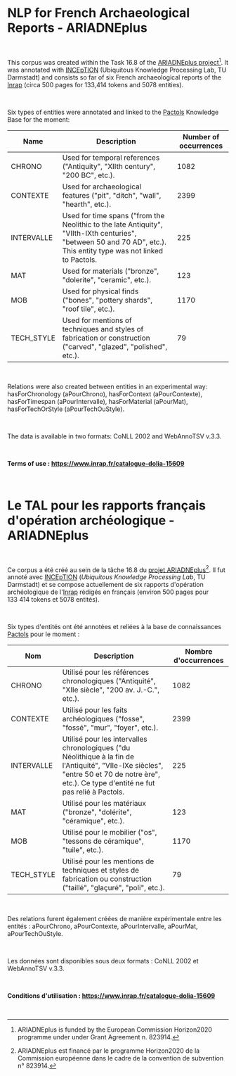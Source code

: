 # NLP for French Archaeological Reports - ARIADNEplus

<br>

This corpus was created within the Task 16.8 of the [ARIADNEplus project](https://ariadne-infrastructure.eu/)[^1]. It was annotated with [INCEpTION](https://inception-project.github.io/) (Ubiquitous Knowledge Processing Lab, TU Darmstadt) and consists so far of six French archaeological reports of the [Inrap](https://www.inrap.fr/) (circa 500 pages for 133,414 tokens and 5078 entities). 

<br>

Six types of entities were annotated and linked to the [Pactols](https://pactols.frantiq.fr/opentheso/) Knowledge Base for the moment: 

| **Name** | **Description** | **Number of occurrences** |
|----------|-----------------|---------------------------|
|     CHRONO     |      Used for temporal references ("Antiquity", "XIIth century", "200 BC", etc.).          |              1082             |
|     CONTEXTE     |        Used for archaeological features ("pit", "ditch", "wall", "hearth", etc.).         |              2399             |
|    INTERVALLE      |        Used for time spans ("from the Neolithic to the late Antiquity", "VIIth-IXth centuries", "between 50 and 70 AD", etc.). This entity type was not linked to Pactols.         |            225               |
|     MAT     |          Used for materials ("bronze", "dolerite", "ceramic", etc.).       |             123              |
|     MOB     |       Used for physical finds ("bones", "pottery shards", "roof tile", etc.).          |           1170                |
|    TECH_STYLE      |         Used for mentions of techniques and styles of fabrication or construction ("carved", "glazed", "polished", etc.).        |              79             |

<br>

Relations were also created between entities in an experimental way: hasForChronology (aPourChrono), hasForContext (aPourContexte), hasForTimespan (aPourIntervalle), hasForMaterial (aPourMat), hasForTechOrStyle (aPourTechOuStyle).

<br>

The data is available in two formats: CoNLL 2002 and WebAnnoTSV v.3.3.
 
<br>

**Terms of use : https://www.inrap.fr/catalogue-dolia-15609**

<br>

# Le TAL pour les rapports français d'opération archéologique - ARIADNEplus

<br>

Ce corpus a été créé au sein de la tâche 16.8 du [projet ARIADNEplus](https://ariadne-infrastructure.eu/)[^2]. Il fut annoté avec [INCEpTION](https://inception-project.github.io/) (*Ubiquitous Knowledge Processing Lab*, TU Darmstadt) et se compose actuellement de six rapports d'opération archéologique de l'[Inrap](https://www.inrap.fr/) rédigés en français (environ 500 pages pour 133&nbsp;414 tokens et 5078 entités).

<br>

Six types d'entités ont été annotées et reliées à la base de connaissances [Pactols](https://pactols.frantiq.fr/opentheso/) pour le moment : 

| **Nom** | **Description** | **Nombre d'occurrences** |
|----------|-----------------|---------------------------|
|     CHRONO     |      Utilisé pour les références chronologiques ("Antiquité", "XIIe siècle", "200 av. J.-C.", etc.).          |              1082             |
|     CONTEXTE     |        Utilisé pour les faits archéologiques ("fosse", "fossé", "mur", "foyer", etc.).         |              2399             |
|    INTERVALLE      |        Utilisé pour les intervalles chronologiques ("du Néolithique à la fin de l'Antiquité", "VIIe-IXe siècles", "entre 50 et 70 de notre ère", etc.). Ce type d'entité ne fut pas relié à Pactols.         |            225               |
|     MAT     |          Utilisé pour les matériaux ("bronze", "dolérite", "céramique", etc.).       |             123              |
|     MOB     |       Utilisé pour le mobilier ("os", "tessons de céramique", "tuile", etc.).          |           1170                |
|    TECH_STYLE      |         Utilisé pour les mentions de techniques et styles de fabrication ou construction ("taillé", "glaçuré", "poli", etc.).        |              79             |

<br>

Des relations furent également créées de manière expérimentale entre les entités : aPourChrono, aPourContexte, aPourIntervalle,  aPourMat, aPourTechOuStyle.

<br>

Les données sont disponibles sous deux formats : CoNLL 2002 et WebAnnoTSV v.3.3.

<br>

**Conditions d'utilisation : https://www.inrap.fr/catalogue-dolia-15609**

<br>

[^1]: ARIADNEplus is funded by the European Commission Horizon2020 programme under under Grant Agreement n. 823914.
[^2]: ARIADNEplus est financé par le programme Horizon2020 de la Commission européenne dans le cadre de la convention de subvention n° 823914.
